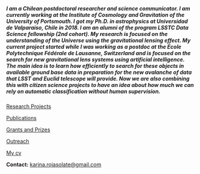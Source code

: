 ##### I am a Chilean postdoctoral researcher and science communicator. I am currently working at the Institute of Cosmology and Gravitation of the University of Portsmouth.  I got my Ph.D. in astrophysics at Universidad de Valparaiso, Chile in 2018. I am an alumni of the program LSSTC Data Science fellowship (2nd cohort). My research is focused on the understanding of the Universe using the gravitational lensing effect. My current project started while I was working as a postdoc at the Ecole Polytechnique Fédérale de Lausanne, Switzerland and is focused on the search for new gravitational lens systems using artificial intelligence. The main idea is to learn how efficiently to search for these objects in available ground base data in preparation for the new avalanche of data that LSST and Euclid telescope will provide. Now we are also combining this with citizen science projects to have an idea about how much we can rely on automatic classification without human supervision.


[Research Projects](./projects.html)

[Publications](./publications.html)

[Grants and Prizes](./grant_prize.html)

[Outreach](./Outreach.html)

[My cv](/pdf/cv.pdf)

**Contact:**
karina.rojasolate@gmail.com


